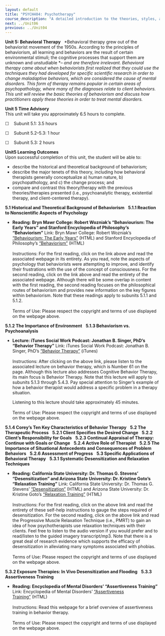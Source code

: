 ```yaml
---
layout: default
title: "PSYCH404: Psychotherapy"
course_description: "A detailed introduction to the theories, styles, and methods of psychotherapy that you would need to know in a clinical situation."
next: ../Unit06
previous: ../Unit04
---
```

**Unit 5: Behavioral Therapy** <span id="5"></span> 
*Behavioral therapy grew out of the behaviorist movement of the 1950s.
According to the principles of behaviorism, all learning and behaviors
are the result of certain environmental stimuli; the cognitive processes
that support them are unknown and unstudiable *– *and are therefore
irrelevant. Behavioral therapy came about when behaviorists first
realized that they could use the techniques they had developed for
specific scientific research in order to change maladaptive behaviors,
which are considered the cause of mental disorders. This form of therapy
remains popular in certain areas of psychopathology, where many of the
diagnoses relate to client behaviors. This unit will review the basic
theories of behaviorism and discuss how practitioners apply these
theories in order to treat mental disorders.*

**Unit 5 Time Advisory**  
This unit will take you approximately 6.5 hours to complete.  
  
 ☐    Subunit 5.1: 3.5 hours  
  
 ☐    Subunit 5.2–5.3: 1 hour  
  
 ☐    Subunit 5.3: 2 hours

**Unit5 Learning Outcomes**  
Upon successful completion of this unit, the student will be able to:

-   describe the historical and theoretical background of behaviorism;
-   describe the major tenets of this theory, including how behavioral
    therapists generally conceptualize a) human nature, b)
    psychopathology, and c) the change process; and
-   compare and contrast this theory/therapy with the previous
    theories/therapies presented (i.e., psychoanalytic therapy,
    existential therapy, and client-centered therapy).

**5.1 Historical and Theoretical Background of Behaviorism** <span
id="5.1"></span> 
**5.1.1 Reaction to Nonscientific Aspects of Psychology** <span
id="5.1.1"></span> 
-   **Reading: Bryn Mawr College: Robert Wozniak’s “Behaviourism: The
    Early Years” and Stanford Encyclopedia of Philosophy’s
    “Behaviorism”**
    Link: Bryn Mawr College: Robert Wozniak’s [“Behaviourism: The Early
    Years”](http://www.brynmawr.edu/Acads/Psych/rwozniak/behaviorism.html) (HTML)
    and Stanford Encyclopedia of Philosophy’s
    [“Behaviorism”](http://plato.stanford.edu/entries/behaviorism/) (HTML)  
        
     Instructions: For the first reading, click on the link above and
    read the associated webpage in its entirety. As you read, note the
    aspects of psychology that behaviorists were attempting to improve,
    and identify their frustrations with the use of the concept of
    consciousness. For the second reading, click on the link above and
    read the entirety of the associated webpage. Although there will be
    some overlap in content with the first reading, the second reading
    focuses on the philosophical routes of behaviorism and provides new
    information on the key figures within behaviorism. Note that these
    readings apply to subunits 5.1.1 and 5.1.2.  
        
     Terms of Use: Please respect the copyright and terms of use
    displayed on the webpage above.

**5.1.2 The Importance of Environment** <span id="5.1.2"></span> 
**5.1.3 Behaviorism vs. Psychoanalysis** <span id="5.1.3"></span> 
-   **Lecture: iTunes Social Work Podcast: Jonathan B. Singer, PhD’s
    “Behavior Therapy”**
    Link: iTunes Social Work Podcast: Jonathan B. Singer, PhD’s
    [“Behavior
    Therapy”](http://itunes.apple.com/us/podcast/12-behavior-therapy/id216662405?i=18017505) (iTunes)  
        
     Instructions: After clicking on the above link, please listen to
    the associated lecture on behavior therapy, which is Number 61 on
    the page. Although this lecture also addresses Cognitive Behavior
    Therapy, its main focus is Behavior Therapy. Note that this lecture
    will apply to subunits 5.1.3 through 5.4.3. Pay special attention to
    Singer’s example of how a behavior therapist would address a
    specific problem in a therapy situation.  
      
     Listening to this lecture should take approximately 45 minutes.  
        
     Terms of Use: Please respect the copyright and terms of use
    displayed on the webpage above.

**5.1.4 Corey’s Ten Key Characteristics of Behavior Therapy** <span
id="5.1.4"></span> 
**5.2 The Therapeutic Process** <span id="5.2"></span> 
**5.2.1 Client Specifies the Desired Change** <span id="5.2.1"></span> 
**5.2.2 Client’s Responsibility for Goals** <span id="5.2.2"></span> 
**5.2.3 Continual Appraisal of Therapy: Continue with Goals or Change**
<span id="5.2.3"></span> 
**5.2.4 Active Role of Therapist** <span id="5.2.4"></span> 
**5.2.5 The Importance of Situational Antecedents and Consequences of
Problem Behaviors** <span id="5.2.5"></span> 
**5.2.6 Assessment of Progress** <span id="5.2.6"></span> 
**5.3 Specific Applications of Behavioral Therapy** <span
id="5.3"></span> 
**5.3.1 Systematic Desensitization and Relaxation Techniques** <span
id="5.3.1"></span> 
-   **Reading: California State University: Dr. Thomas G. Stevens’
    “Desensitization” and Arizona State University: Dr. Kristine Goto’s
    “Relaxation Training”**
    Link: California State University: Dr. Thomas G. Stevens’
    [“Desensitization”](http://www.csulb.edu/%7Etstevens/Desensit.htm)
    (HTML) and Arizona State University: Dr. Kristine Goto’s
    [“Relaxation Training”](http://vcc.asu.edu/relax/index.shtml)
    (HTML)  
        
     Instructions: For the first reading, click on the above link and
    read the entirety of these self-help instructions to gauge the steps
    required of desensitization. For the second reading, click on the
    above link and read the Progressive Muscle Relaxation Technique
    (i.e., PMRT) to gain an idea of how psychotherapists use relaxation
    techniques with their clients. Feel free to listen to the audio
    version if you would prefer and to read/listen to the guided imagery
    transcript/mp3. Note that there is a great deal of research evidence
    which supports the efficacy of desensitization in alleviating many
    symptoms associated with phobias.   
        
     Terms of Use: Please respect the copyright and terms of use
    displayed on the webpage above.

**5.3.2 Exposure Therapies: In Vivo Desensitization and Flooding** <span
id="5.3.2"></span> 
**5.3.3 Assertiveness Training** <span id="5.3.3"></span> 
-   **Reading: Encyclopedia of Mental Disorders’ “Assertiveness
    Training”**
    Link: Encyclopedia of Mental Disorders’ [“Assertiveness
    Training”](http://www.minddisorders.com/A-Br/Assertiveness-training.html) (HTML)  
        
     Instructions: Read this webpage for a brief overview of
    assertiveness training in behavior therapy.   
        
     Terms of Use: Please respect the copyright and terms of use
    displayed on the webpage above.


